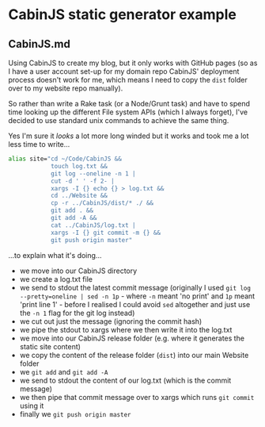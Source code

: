 # CabinJS static generator example

## CabinJS.md

Using CabinJS to create my blog, but it only works with GitHub pages (so as I have a user account set-up for my domain repo CabinJS' deployment process doesn't work for me, which means I need to copy the `dist` folder over to my website repo manually).

So rather than write a Rake task (or a Node/Grunt task) and have to spend time looking up the different File system APIs (which I always forget), I've decided to use standard unix commands to achieve the same thing.

Yes I'm sure it *looks* a lot more long winded but it works and took me a lot less time to write...

```sh
alias site="cd ~/Code/CabinJS && 
            touch log.txt && 
            git log --oneline -n 1 | 
            cut -d ' ' -f 2- | 
            xargs -I {} echo {} > log.txt && 
            cd ../Website && 
            cp -r ../CabinJS/dist/* ./ && 
            git add . && 
            git add -A && 
            cat ../CabinJS/log.txt | 
            xargs -I {} git commit -m {} && 
            git push origin master"
```

...to explain what it's doing...

- we move into our CabinJS directory
- we create a log.txt file
- we send to stdout the latest commit message (originally I used `git log --pretty=oneline | sed -n 1p` - where `-n` meant 'no print' and `1p` meant 'print line 1' - before I realised I could avoid `sed` altogether and just use the `-n 1` flag for the git log instead)
- we cut out just the message (ignoring the commit hash)
- we pipe the stdout to xargs where we then write it into the log.txt
- we move into our CabinJS release folder (e.g. where it generates the static site content)
- we copy the content of the release folder (`dist`) into our main Website folder
- we `git add` and `git add -A`
- we send to stdout the content of our log.txt (which is the commit message)
- we then pipe that commit message over to xargs which runs `git commit` using it
- finally we `git push origin master`

